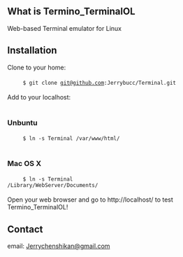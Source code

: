 ## What is Termino_TerminalOL
Web-based Terminal emulator for Linux

## Installation
Clone to your home:<br/><br/>
&nbsp;&nbsp;&nbsp;&nbsp;&nbsp;&nbsp;&nbsp;&nbsp;&nbsp;<code>$ git clone git@github.com:Jerrybucc/Terminal.git</code><br/><br/>
Add to your localhost:<br/><br/>
### Unbuntu
&nbsp;&nbsp;&nbsp;&nbsp;&nbsp;&nbsp;&nbsp;&nbsp;&nbsp;<code>$ ln -s Terminal /var/www/html/</code><br/><br/>
### Mac OS X
&nbsp;&nbsp;&nbsp;&nbsp;&nbsp;&nbsp;&nbsp;&nbsp;&nbsp;<code>$ ln -s Terminal /Library/WebServer/Documents/</code><br/><br/>
Open your web browser and go to http://localhost/ to test Termino_TerminalOL!

## Contact
email: Jerrychenshikan@gmail.com
